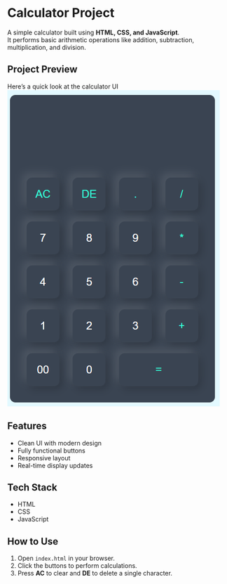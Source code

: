 # Calculator Project

A simple calculator built using **HTML, CSS, and JavaScript**.  
It performs basic arithmetic operations like addition, subtraction, multiplication, and division.

## Project Preview
Here’s a quick look at the calculator UI 
![Calculator UI Preview](./calculator-preview.png)

## Features
- Clean UI with modern design  
- Fully functional buttons  
- Responsive layout  
- Real-time display updates  

## Tech Stack
- HTML  
- CSS  
- JavaScript  

## How to Use
1. Open `index.html` in your browser.  
2. Click the buttons to perform calculations.  
3. Press **AC** to clear and **DE** to delete a single character.  
